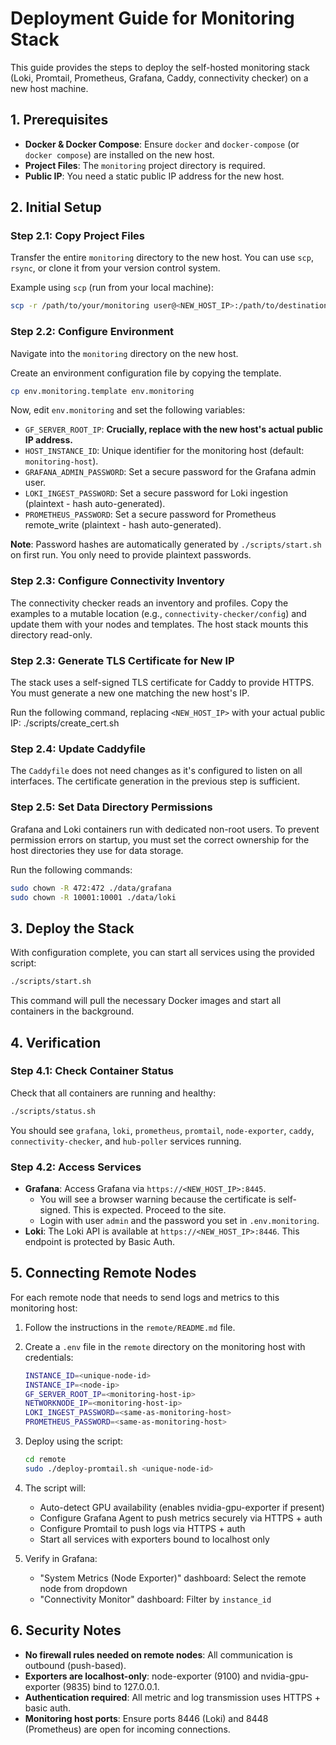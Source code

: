 # Deployment Guide for Monitoring Stack

This guide provides the steps to deploy the self-hosted monitoring stack (Loki, Promtail, Prometheus, Grafana, Caddy, connectivity checker) on a new host machine.

## 1. Prerequisites

- **Docker & Docker Compose**: Ensure `docker` and `docker-compose` (or `docker compose`) are installed on the new host.
- **Project Files**: The `monitoring` project directory is required.
- **Public IP**: You need a static public IP address for the new host.

## 2. Initial Setup

### Step 2.1: Copy Project Files
Transfer the entire `monitoring` directory to the new host. You can use `scp`, `rsync`, or clone it from your version control system.

Example using `scp` (run from your local machine):
```bash
scp -r /path/to/your/monitoring user@<NEW_HOST_IP>:/path/to/destination/
```

### Step 2.2: Configure Environment
Navigate into the `monitoring` directory on the new host.

Create an environment configuration file by copying the template.
```bash
cp env.monitoring.template env.monitoring
```
Now, edit `env.monitoring` and set the following variables:
- `GF_SERVER_ROOT_IP`: **Crucially, replace with the new host's actual public IP address.**
- `HOST_INSTANCE_ID`: Unique identifier for the monitoring host (default: `monitoring-host`).
- `GRAFANA_ADMIN_PASSWORD`: Set a secure password for the Grafana admin user.
- `LOKI_INGEST_PASSWORD`: Set a secure password for Loki ingestion (plaintext - hash auto-generated).
- `PROMETHEUS_PASSWORD`: Set a secure password for Prometheus remote_write (plaintext - hash auto-generated).

**Note**: Password hashes are automatically generated by `./scripts/start.sh` on first run. You only need to provide plaintext passwords.
### Step 2.3: Configure Connectivity Inventory

The connectivity checker reads an inventory and profiles. Copy the examples to a mutable location (e.g., `connectivity-checker/config`) and update them with your nodes and templates. The host stack mounts this directory read-only.

### Step 2.3: Generate TLS Certificate for New IP
The stack uses a self-signed TLS certificate for Caddy to provide HTTPS. You must generate a new one matching the new host's IP.

Run the following command, replacing `<NEW_HOST_IP>` with your actual public IP:
./scripts/create_cert.sh

### Step 2.4: Update Caddyfile
The `Caddyfile` does not need changes as it's configured to listen on all interfaces. The certificate generation in the previous step is sufficient.

### Step 2.5: Set Data Directory Permissions
Grafana and Loki containers run with dedicated non-root users. To prevent permission errors on startup, you must set the correct ownership for the host directories they use for data storage.

Run the following commands:
```bash
sudo chown -R 472:472 ./data/grafana
sudo chown -R 10001:10001 ./data/loki
```

## 3. Deploy the Stack

With configuration complete, you can start all services using the provided script:
```bash
./scripts/start.sh
```
This command will pull the necessary Docker images and start all containers in the background.

## 4. Verification

### Step 4.1: Check Container Status
Check that all containers are running and healthy:
```bash
./scripts/status.sh
```
You should see `grafana`, `loki`, `prometheus`, `promtail`, `node-exporter`, `caddy`, `connectivity-checker`, and `hub-poller` services running.

### Step 4.2: Access Services
- **Grafana**: Access Grafana via `https://<NEW_HOST_IP>:8445`.
  - You will see a browser warning because the certificate is self-signed. This is expected. Proceed to the site.
  - Login with user `admin` and the password you set in `.env.monitoring`.
- **Loki**: The Loki API is available at `https://<NEW_HOST_IP>:8446`. This endpoint is protected by Basic Auth.

## 5. Connecting Remote Nodes

For each remote node that needs to send logs and metrics to this monitoring host:

1.  Follow the instructions in the `remote/README.md` file.
2.  Create a `.env` file in the `remote` directory on the monitoring host with credentials:
    ```bash
    INSTANCE_ID=<unique-node-id>
    INSTANCE_IP=<node-ip>
    GF_SERVER_ROOT_IP=<monitoring-host-ip>
    NETWORKNODE_IP=<monitoring-host-ip>
    LOKI_INGEST_PASSWORD=<same-as-monitoring-host>
    PROMETHEUS_PASSWORD=<same-as-monitoring-host>
    ```
3.  Deploy using the script:
    ```bash
    cd remote
    sudo ./deploy-promtail.sh <unique-node-id>
    ```
4.  The script will:
    - Auto-detect GPU availability (enables nvidia-gpu-exporter if present)
    - Configure Grafana Agent to push metrics securely via HTTPS + auth
    - Configure Promtail to push logs via HTTPS + auth
    - Start all services with exporters bound to localhost only

5.  Verify in Grafana:
    - "System Metrics (Node Exporter)" dashboard: Select the remote node from dropdown
    - "Connectivity Monitor" dashboard: Filter by `instance_id`

## 6. Security Notes

- **No firewall rules needed on remote nodes**: All communication is outbound (push-based).
- **Exporters are localhost-only**: node-exporter (9100) and nvidia-gpu-exporter (9835) bind to 127.0.0.1.
- **Authentication required**: All metric and log transmission uses HTTPS + basic auth.
- **Monitoring host ports**: Ensure ports 8446 (Loki) and 8448 (Prometheus) are open for incoming connections.
